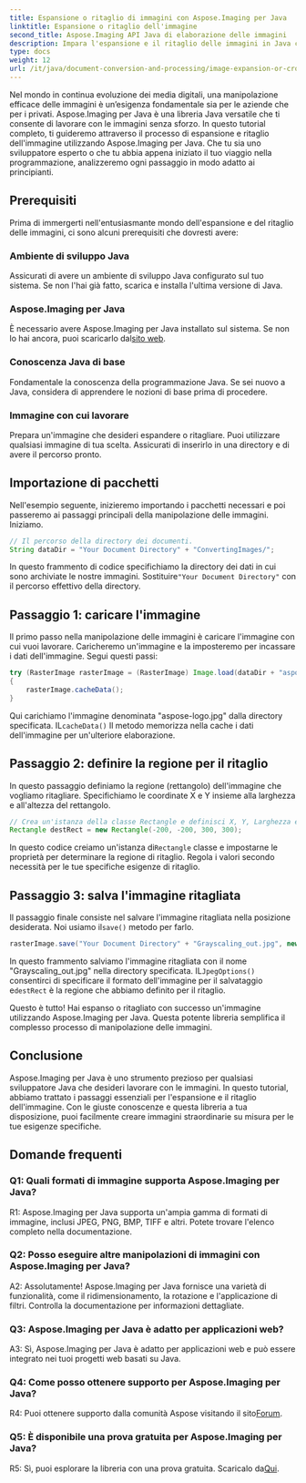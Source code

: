 ```yaml
---
title: Espansione o ritaglio di immagini con Aspose.Imaging per Java
linktitle: Espansione o ritaglio dell'immagine
second_title: Aspose.Imaging API Java di elaborazione delle immagini
description: Impara l'espansione e il ritaglio delle immagini in Java con Aspose.Imaging. Tutorial passo passo per gli sviluppatori. Migliora le tue capacità di manipolazione delle immagini.
type: docs
weight: 12
url: /it/java/document-conversion-and-processing/image-expansion-or-cropping/
---
```

Nel mondo in continua evoluzione dei media digitali, una manipolazione efficace delle immagini è un’esigenza fondamentale sia per le aziende che per i privati. Aspose.Imaging per Java è una libreria Java versatile che ti consente di lavorare con le immagini senza sforzo. In questo tutorial completo, ti guideremo attraverso il processo di espansione e ritaglio dell'immagine utilizzando Aspose.Imaging per Java. Che tu sia uno sviluppatore esperto o che tu abbia appena iniziato il tuo viaggio nella programmazione, analizzeremo ogni passaggio in modo adatto ai principianti.

## Prerequisiti

Prima di immergerti nell'entusiasmante mondo dell'espansione e del ritaglio delle immagini, ci sono alcuni prerequisiti che dovresti avere:

### Ambiente di sviluppo Java

Assicurati di avere un ambiente di sviluppo Java configurato sul tuo sistema. Se non l'hai già fatto, scarica e installa l'ultima versione di Java.

### Aspose.Imaging per Java

 È necessario avere Aspose.Imaging per Java installato sul sistema. Se non lo hai ancora, puoi scaricarlo dal[sito web](https://releases.aspose.com/imaging/java/).

### Conoscenza Java di base

Fondamentale la conoscenza della programmazione Java. Se sei nuovo a Java, considera di apprendere le nozioni di base prima di procedere.

### Immagine con cui lavorare

Prepara un'immagine che desideri espandere o ritagliare. Puoi utilizzare qualsiasi immagine di tua scelta. Assicurati di inserirlo in una directory e di avere il percorso pronto.

## Importazione di pacchetti

Nell'esempio seguente, inizieremo importando i pacchetti necessari e poi passeremo ai passaggi principali della manipolazione delle immagini. Iniziamo.

```java
// Il percorso della directory dei documenti.
String dataDir = "Your Document Directory" + "ConvertingImages/";
```

 In questo frammento di codice specifichiamo la directory dei dati in cui sono archiviate le nostre immagini. Sostituire`"Your Document Directory"` con il percorso effettivo della directory.

## Passaggio 1: caricare l'immagine

Il primo passo nella manipolazione delle immagini è caricare l'immagine con cui vuoi lavorare. Caricheremo un'immagine e la imposteremo per incassare i dati dell'immagine. Segui questi passi:

```java
try (RasterImage rasterImage = (RasterImage) Image.load(dataDir + "aspose-logo.jpg"))
{
    rasterImage.cacheData();
}
```

 Qui carichiamo l'immagine denominata "aspose-logo.jpg" dalla directory specificata. IL`cacheData()` Il metodo memorizza nella cache i dati dell'immagine per un'ulteriore elaborazione.

## Passaggio 2: definire la regione per il ritaglio

In questo passaggio definiamo la regione (rettangolo) dell'immagine che vogliamo ritagliare. Specifichiamo le coordinate X e Y insieme alla larghezza e all'altezza del rettangolo.

```java
// Crea un'istanza della classe Rectangle e definisci X, Y, Larghezza e Altezza del rettangolo
Rectangle destRect = new Rectangle(-200, -200, 300, 300);
```

 In questo codice creiamo un'istanza di`Rectangle` classe e impostarne le proprietà per determinare la regione di ritaglio. Regola i valori secondo necessità per le tue specifiche esigenze di ritaglio.

## Passaggio 3: salva l'immagine ritagliata

 Il passaggio finale consiste nel salvare l'immagine ritagliata nella posizione desiderata. Noi usiamo il`save()` metodo per farlo. 

```java
rasterImage.save("Your Document Directory" + "Grayscaling_out.jpg", new JpegOptions(), destRect);
```

In questo frammento salviamo l'immagine ritagliata con il nome "Grayscaling_out.jpg" nella directory specificata. IL`JpegOptions()` consentirci di specificare il formato dell'immagine per il salvataggio e`destRect` è la regione che abbiamo definito per il ritaglio.

Questo è tutto! Hai espanso o ritagliato con successo un'immagine utilizzando Aspose.Imaging per Java. Questa potente libreria semplifica il complesso processo di manipolazione delle immagini.

## Conclusione

Aspose.Imaging per Java è uno strumento prezioso per qualsiasi sviluppatore Java che desideri lavorare con le immagini. In questo tutorial, abbiamo trattato i passaggi essenziali per l'espansione e il ritaglio dell'immagine. Con le giuste conoscenze e questa libreria a tua disposizione, puoi facilmente creare immagini straordinarie su misura per le tue esigenze specifiche.

## Domande frequenti

### Q1: Quali formati di immagine supporta Aspose.Imaging per Java?
   
R1: Aspose.Imaging per Java supporta un'ampia gamma di formati di immagine, inclusi JPEG, PNG, BMP, TIFF e altri. Potete trovare l'elenco completo nella documentazione.

### Q2: Posso eseguire altre manipolazioni di immagini con Aspose.Imaging per Java?

A2: Assolutamente! Aspose.Imaging per Java fornisce una varietà di funzionalità, come il ridimensionamento, la rotazione e l'applicazione di filtri. Controlla la documentazione per informazioni dettagliate.

### Q3: Aspose.Imaging per Java è adatto per applicazioni web?

A3: Sì, Aspose.Imaging per Java è adatto per applicazioni web e può essere integrato nei tuoi progetti web basati su Java.

### Q4: Come posso ottenere supporto per Aspose.Imaging per Java?

 R4: Puoi ottenere supporto dalla comunità Aspose visitando il sito[Forum](https://forum.aspose.com/).

### Q5: È disponibile una prova gratuita per Aspose.Imaging per Java?

 R5: Sì, puoi esplorare la libreria con una prova gratuita. Scaricalo da[Qui](https://releases.aspose.com/).